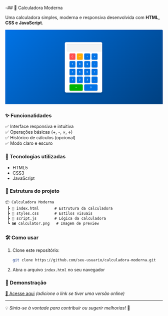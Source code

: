 -## 🧮 Calculadora Moderna  

Uma calculadora simples, moderna e responsiva desenvolvida com **HTML, CSS e JavaScript**.  

![Preview](calculator.png)  

### ✨ Funcionalidades  

✅ Interface responsiva e intuitiva  
✅ Operações básicas (+, -, ×, ÷)  
✅ Histórico de cálculos (opcional)  
✅ Modo claro e escuro  

### 🚀 Tecnologias utilizadas  

- HTML5  
- CSS3  
- JavaScript  

### 📂 Estrutura do projeto  

```
📦 Calculadora Moderna  
 ┣ 📜 index.html       # Estrutura da calculadora  
 ┣ 📜 styles.css       # Estilos visuais  
 ┣ 📜 script.js        # Lógica da calculadora  
 ┗ 🖼️ calculator.png   # Imagem de preview  
```

### 🛠️ Como usar  

1. Clone este repositório:  
   ```sh
   git clone https://github.com/seu-usuario/calculadora-moderna.git
   ```  
2. Abra o arquivo `index.html` no seu navegador  

### 📌 Demonstração  

[🔗 Acesse aqui](#) *(adicione o link se tiver uma versão online)*  

---

💡 *Sinta-se à vontade para contribuir ou sugerir melhorias!* 🚀  

